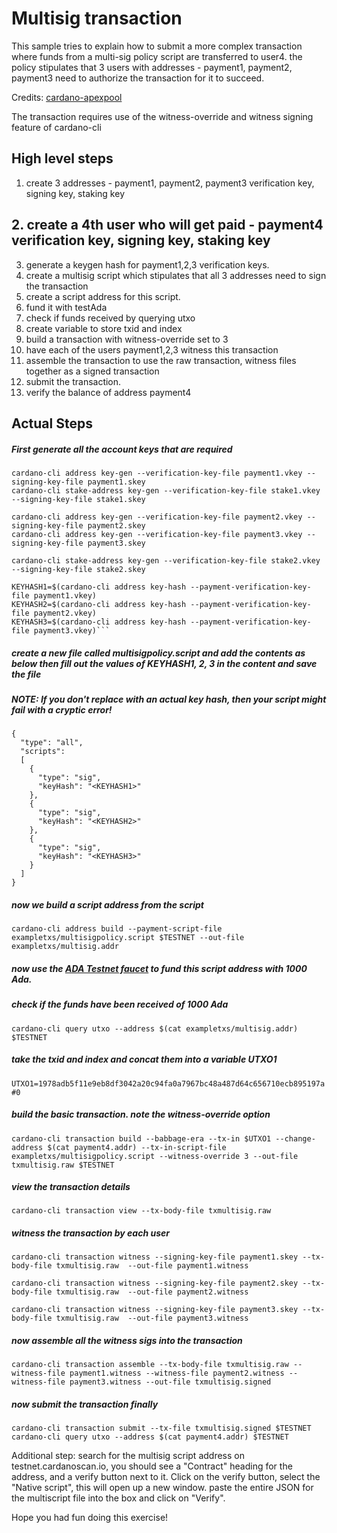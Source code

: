 

# Multisig transaction
This sample tries to explain how to submit a more complex transaction where funds from a multi-sig policy script are transferred to user4. the policy stipulates that 3 users with addresses - payment1, payment2, payment3 need to authorize the transaction for it to succeed.

Credits: [cardano-apexpool ](https://github.com/cardano-apexpool/cardano-scripts/blob/main/multi-signature-address/Readme.md)

The transaction requires use of the witness-override and witness signing feature of cardano-cli

## High level steps

1. create 3 addresses - payment1, payment2, payment3 verification key, signing key, staking key
## 2. create a 4th user who will get paid - payment4 verification key, signing key, staking key

3. generate a keygen hash for payment1,2,3 verification keys.
4. create a multisig script which stipulates that all 3 addresses need to sign the transaction
5. create a script address for this script.
6. fund it with testAda
7. check if funds received by querying utxo
8. create variable to store txid and index
9. build a transaction with witness-override set to 3
10. have each of the users payment1,2,3 witness this transaction
11. assemble the transaction to use the raw transaction, witness files together as a signed transaction
12. submit the transaction.
13. verify the balance of address payment4

## Actual Steps

##### First generate all the account keys that are required
```
cardano-cli address key-gen --verification-key-file payment1.vkey --signing-key-file payment1.skey
cardano-cli stake-address key-gen --verification-key-file stake1.vkey --signing-key-file stake1.skey

cardano-cli address key-gen --verification-key-file payment2.vkey --signing-key-file payment2.skey
cardano-cli address key-gen --verification-key-file payment3.vkey --signing-key-file payment3.skey

cardano-cli stake-address key-gen --verification-key-file stake2.vkey --signing-key-file stake2.skey

KEYHASH1=$(cardano-cli address key-hash --payment-verification-key-file payment1.vkey)
KEYHASH2=$(cardano-cli address key-hash --payment-verification-key-file payment2.vkey)
KEYHASH3=$(cardano-cli address key-hash --payment-verification-key-file payment3.vkey)```
```

##### create a new file called multisigpolicy.script and add the contents as below then fill out the values of KEYHASH1, 2, 3 in the content and save the file

##### NOTE: If you don't replace <KEYHASHX> with an actual key hash, then your script might fail with a cryptic error!
  
```
{
  "type": "all",
  "scripts":
  [
    {
      "type": "sig",
      "keyHash": "<KEYHASH1>"
    },
    {
      "type": "sig",
      "keyHash": "<KEYHASH2>"
    },
    {
      "type": "sig",
      "keyHash": "<KEYHASH3>"
    }
  ]
}
```

##### now we build a script address from the script

`cardano-cli address build --payment-script-file exampletxs/multisigpolicy.script $TESTNET --out-file exampletxs/multisig.addr`

##### now use the [ADA Testnet faucet](https://testnets.cardano.org/en/testnets/cardano/tools/faucet/) to fund this script address with 1000 Ada.

##### check if the funds have been received of 1000 Ada
`cardano-cli query utxo --address $(cat exampletxs/multisig.addr) $TESTNET`

##### take the txid and index and concat them into  a variable UTXO1
`UTXO1=1978adb5f11e9eb8df3042a20c94fa0a7967bc48a487d64c656710ecb895197a#0`


##### build the basic transaction. note the witness-override option
`cardano-cli transaction build --babbage-era --tx-in $UTXO1 --change-address $(cat payment4.addr) --tx-in-script-file exampletxs/multisigpolicy.script --witness-override 3 --out-file txmultisig.raw $TESTNET`

##### view the transaction details
`cardano-cli transaction view --tx-body-file txmultisig.raw`

##### witness the transaction by each user
```
cardano-cli transaction witness --signing-key-file payment1.skey --tx-body-file txmultisig.raw  --out-file payment1.witness

cardano-cli transaction witness --signing-key-file payment2.skey --tx-body-file txmultisig.raw  --out-file payment2.witness

cardano-cli transaction witness --signing-key-file payment3.skey --tx-body-file txmultisig.raw  --out-file payment3.witness
```

##### now assemble all the witness sigs into the transaction
`cardano-cli transaction assemble --tx-body-file txmultisig.raw --witness-file payment1.witness --witness-file payment2.witness --witness-file payment3.witness --out-file txmultisig.signed`

##### now submit the transaction finally
```
cardano-cli transaction submit --tx-file txmultisig.signed $TESTNET
cardano-cli query utxo --address $(cat payment4.addr) $TESTNET
```
Additional step: search for the multisig script address on testnet.cardanoscan.io, you should see a "Contract" heading for the address, and a verify button next to it. Click on the verify button, select the "Native script", this will open up a new window. paste the entire JSON for the multiscript file into the box and click on "Verify". 
  
  
Hope you had fun doing this exercise!
